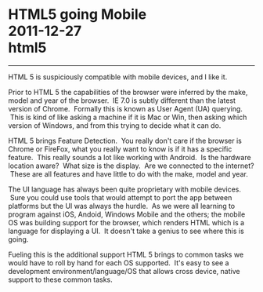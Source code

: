 # HTML5 going Mobile<br>2011-12-27<br>html5<br>
---
HTML 5 is suspiciously compatible with mobile devices, and I like it.  
  
Prior to HTML 5 the capabilities of the browser were inferred by the make, model and year of the browser.  IE 7.0 is subtly different than the latest version of Chrome.  Formally this is known as User Agent (UA) querying.  This is kind of like asking a machine if it is Mac or Win, then asking which version of Windows, and from this trying to decide what it can do.  
  
HTML 5 brings Feature Detection.  You really don't care if the browser is Chrome or FireFox, what you really want to know is if it has a specific feature.  This really sounds a lot like working with Android.  Is the hardware location aware?  What size is the display.  Are we connected to the internet?  These are all features and have little to do with the make, model and year.  
  
The UI language has always been quite proprietary with mobile devices.  Sure you could use tools that would attempt to port the app between platforms but the UI was always the hurdle.  As we were all learning to program against iOS, Andoid, Windows Mobile and the others; the mobile OS was building support for the browser, which renders HTML which is a language for displaying a UI.  It doesn't take a genius to see where this is going.  
  
Fueling this is the additional support HTML 5 brings to common tasks we would have to roll by hand for each OS supported.  It's easy to see a development environment/language/OS that allows cross device, native support to these common tasks.
